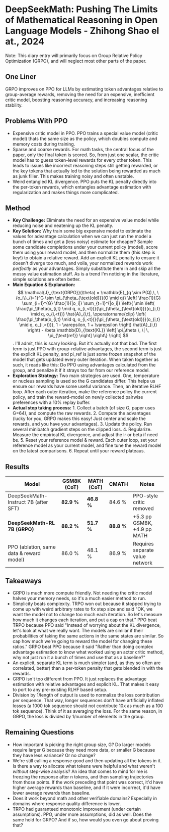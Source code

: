 # DeepSeekMath: Pushing The Limits of Mathematical Reasoning in Open Language Models - Zhihong Shao el at., 2024

Note: This diary entry will primarily focus on Group Relative Policy Optimization (GRPO), and will neglect most other parts of the paper.

## One Liner
GRPO improves on PPO for LLMs by estimating token advantages relative to group-average rewards, removing the need for an expensive, inefficient critic model, boosting reasoning accuracy, and increasing reasoning stability.

## Problems With PPO
 - Expensive critic model in PPO. PPO trains a special value model (critic model) thats the same size as the policy, which doubles compute and memory costs during training.
 - Sparse and coarse rewards. For math tasks, the central focus of the paper, only the final token is scored. So, from just one scalar, the critic model has to guess token-level rewards for every other token. This leads to issues like incorrect reasoning steps still getting rewarded, or the key tokens that actually led to the solution being rewarded as much as junk filler. This makes training noisy and often unstable.
 - Weird entangled KL divergence. PPO puts the KL penalty directly into the per-token rewards, which entangles advantage estimation with regularization and makes things more complicated.

## Method
 - **Key Challenge:** Eliminate the need for an expensive value model while reducing noise and neatening up the KL penalty.
 - **Key Solution:** Why train some big expensive model to estimate the values for advantage calculation when we can just run the model a bunch of times and get a (less noisy) estimate for cheaper? Sample some candidate completions under your current policy (model), score them using your reward model, and then normalize them (this step is key!) to obtain a relative reward. Add an explicit KL penalty to ensure it doesn't diverge too much, and voila, your normalized rewards work *perfectly* as your advantages. Simply substitute them in and skip all the messy value estimation stuff. As is a trend I'm noticing in the literature, simple solutions are often better.
 - **Main Equation & Explanation:**
$$
\mathcal{J}_{\text{GRPO}}(\theta) = \mathbb{E}_{q \sim P(Q),\, \{o_i\}_{i=1}^G \sim \pi_{\theta_{\text{old}}}(O \mid q)} \left[
\frac{1}{G} \sum_{i=1}^{G} \frac{1}{|o_i|} \sum_{t=1}^{|o_i|} \left\{
\min \left(
\frac{\pi_\theta(o_{i,t} \mid q, o_{i,<t})}{\pi_{\theta_{\text{old}}}(o_{i,t} \mid q, o_{i,<t})} \hat{A}_{i,t},
\operatorname{clip} \left(
\frac{\pi_\theta(o_{i,t} \mid q, o_{i,<t})}{\pi_{\theta_{\text{old}}}(o_{i,t} \mid q, o_{i,<t})},
1 - \varepsilon, 1 + \varepsilon
\right) \hat{A}_{i,t}
\right) - \beta \mathbb{D}_{\text{KL}} \left[ \pi_\theta \, \| \, \pi_{\text{ref}} \right] \right\}
\right]
$$. I'll admit, this is scary looking. But it's actually not that bad. The first term is just PPO with group-relative advantages, the second term is just the explicit KL penalty, and pi_ref is just some frozen snapshot of the model that gets updated every outer iteration. When taken together as such, it reads like this: Do PPO using advantages calculated from the group, and penalize it if it strays too far from our reference model.
 - **Exploration Strategy:** Two main strategies are used. One, temperature or nucleus sampling is used so the G candidates differ. This helps us ensure our rewards have some useful variance. Then, an iterative RLHF loop. After each outer iteration, make the reference policy the current policy, and train the reward-model on newly collected pairwise preferences with a 10% replay buffer.
 - **Actual step taking process:** 1. Collect a batch (of size G, paper uses G=64), and compute the raw rewards. 2. Compute the advantages (lucky for you, GRPO makes this easy! Just center and scale the rewards, and you have your advantages). 3. Update the policy. Run several minibatch gradient steps on the clipped loss. 4. Regularize. Measure the empirical KL divergence, and adjust the lr or beta if need be. 5. Reset your reference model & reward. Each outer loop, set your reference model as your current model, and fine tune the reward model on the latest comparisons. 6. Repeat until your reward plateaus.

## Results
| Model                                    | GSM8K (CoT) | MATH (CoT) | CMATH      | Notes                           |
|------------------------------------------|-------------|------------|------------|---------------------------------|
| DeepSeekMath-Instruct 7B (after SFT)     | **82.9 %**  | **46.8 %** | 84.6 %     | PPO-style critic removed        |
| **DeepSeekMath-RL 7B (GRPO)**            | **88.2 %**  | **51.7 %** | **88.8 %** | +5.3 pp GSM8K, +4.9 pp MATH     |
| PPO (ablation, same data & reward model) | 86.0 %      | 48.1 %     | 86.9 %     | Requires separate value network |

## Takeaways
 - GRPO is much more compute friendly. Not needing the critic model halves your memory needs, so it's a much easier method to run.
 - Simplicity beats complexity. TRPO won out because it stopped trying to come up with weird arbitrary rates to fix step size and said "OK, we want the model not to change too much each iteration. So let's measure how much it changes each iteration, and put a cap on that." PPO beat TRPO because PPO said "Instead of worrying about the KL divergence, let's look at what we really want. The models are similar if their probabilities of taking the same actions in the same states are similar. So cap how much we're going to reward the model for changing these ratios." GRPO beat PPO because it said "Rather than doing complex advantage estimation to know what worked using an actor critic method, why not just run it a bunch of times and use that as a baseline?"
 - An explicit, separate KL term is much simpler (and, as they so often are correlated, better) than a per-token penalty that gets blended in with the rewards.
 - GRPO isn't too different from PPO. It just replaces the advantage estimation with relative advantages and explicit KL. That makes it easy to port to any pre-existing RLHF based setup.
 - Division by 1/length of output is used to normalize the loss contribution per sequence. That way, longer sequences don't have artificially inflated losses (a 1000 tok sequence should not contribute 10x as much as a 100 tok sequence). Think of it as averaging the loss. For the same reason, in GRPO, the loss is divided by 1/number of elements in the group.

## Remaining Questions
 - How important is picking the right group size, G? Do larger models require larger G because they need more data, or smaller G because they have less variance? Or no change?
 - We're still calling a response good and then updating all the tokens in it. Is there a way to allocate what tokens were helpful and what weren't *without* step-wise analysis? An idea that comes to mind for me is freezing the response after n tokens, and then sampling trajectories from those points. If the work preceding that point was correct, it'd have higher average rewards than baseline, and if it were incorrect, it'd have lower average rewards than baseline.
 - Does it work beyond math and other verifiable domains? Especially in domains where response quality difference is lower.
 - TRPO had guaranteed monotonic improvement (under certain assumptions). PPO, under more assumptions, did as well. Does the same hold for GRPO? And if so, how would you even go about proving that?